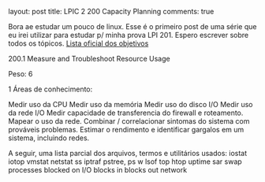 
layout: post
title: LPIC 2  200 Capacity Planning
comments: true


Bora ae estudar um pouco de linux. Esse é o primeiro post de uma série que eu irei utilizar para estudar p/ minha prova LPI 201. Espero escrever sobre todos os tópicos.
[Lista oficial dos objetivos](http://www.lpi.org/ourcertifications/exam201objectives)

200.1 Measure and Troubleshoot Resource Usage

Peso: 6

1 Áreas de conhecimento:

 Medir uso da CPU
 Medir uso da memória
 Medir uso do disco I/O
 Medir uso da rede I/O
 Medir capacidade de transferencia do firewall e roteamento.
 Mapear o uso da rede.
 Combinar / correlacionar sintomas do sistema com prováveis problemas.
 Estimar o rendimento e identificar gargalos em um sistema, incluindo redes.

A seguir, uma lista parcial dos arquivos, termos e utilitários usados:
 iostat
 iotop
 vmstat
 netstat
 ss
 iptraf
 pstree, ps
 w
 lsof
 top
 htop
 uptime
 sar
 swap
 processes blocked on I/O
 blocks in
 blocks out
 network
